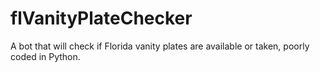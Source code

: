 # flVanityPlateChecker
A bot that will check if Florida vanity plates are available or taken, poorly coded in Python.
